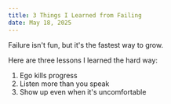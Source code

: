 ```yaml
---
title: 3 Things I Learned from Failing
date: May 18, 2025
---
```


Failure isn't fun, but it's the fastest way to grow.

Here are three lessons I learned the hard way:

1. Ego kills progress  
2. Listen more than you speak  
3. Show up even when it's uncomfortable
